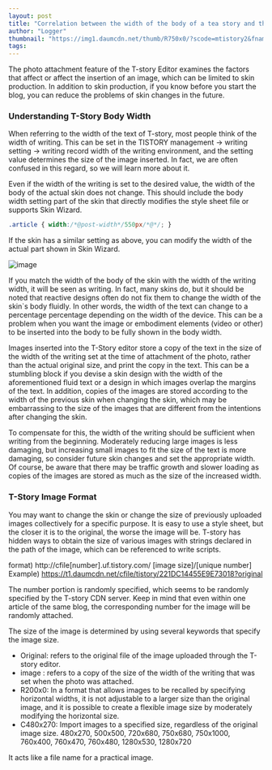 ```yaml
---
layout: post
title: "Correlation between the width of the body of a tea story and the image that is inserted as a photo attachment"
author: "Logger"
thumbnail: "https://img1.daumcdn.net/thumb/R750x0/?scode=mtistory2&fname=https%3A%2F%2Ft1.daumcdn.net%2Fcfile%2Ftistory%2F2323BD42563444F714"
tags: 
---
```



The photo attachment feature of the T-story Editor examines the factors that affect or affect the insertion of an image, which can be limited to skin production. In addition to skin production, if you know before you start the blog, you can reduce the problems of skin changes in the future.

### Understanding T-Story Body Width

When referring to the width of the text of T-story, most people think of the width of writing. This can be set in the TISTORY management → writing setting → writing record width of the writing environment, and the setting value determines the size of the image inserted. In fact, we are often confused in this regard, so we will learn more about it.

Even if the width of the writing is set to the desired value, the width of the body of the actual skin does not change. This should include the body width setting part of the skin that directly modifies the style sheet file or supports Skin Wizard.

```css
.article { width:/*@post-width*/550px/*@*/; }

```

If the skin has a similar setting as above, you can modify the width of the actual part shown in Skin Wizard.

![image](https://t1.daumcdn.net/cfile/tistory/2323BD42563444F714)

If you match the width of the body of the skin with the width of the writing width, it will be seen as writing. In fact, many skins do, but it should be noted that reactive designs often do not fix them to change the width of the skin`s body fluidly. In other words, the width of the text can change to a percentage percentage depending on the width of the device. This can be a problem when you want the image or embodiment elements (video or other) to be inserted into the body to be fully shown in the body width.

Images inserted into the T-Story editor store a copy of the text in the size of the width of the writing set at the time of attachment of the photo, rather than the actual original size, and print the copy in the text. This can be a stumbling block if you devise a skin design with the width of the aforementioned fluid text or a design in which images overlap the margins of the text. In addition, copies of the images are stored according to the width of the previous skin when changing the skin, which may be embarrassing to the size of the images that are different from the intentions after changing the skin.

To compensate for this, the width of the writing should be sufficient when writing from the beginning. Moderately reducing large images is less damaging, but increasing small images to fit the size of the text is more damaging, so consider future skin changes and set the appropriate width. Of course, be aware that there may be traffic growth and slower loading as copies of the images are stored as much as the size of the increased width.

### T-Story Image Format

You may want to change the skin or change the size of previously uploaded images collectively for a specific purpose. It is easy to use a style sheet, but the closer it is to the original, the worse the image will be. T-story has hidden ways to obtain the size of various images with strings declared in the path of the image, which can be referenced to write scripts.

format) http://cfile[number].uf.tistory.com/ [image size]/[unique number]
Example) https://t1.daumcdn.net/cfile/tistory/221DC14455E9E73018?original

The number portion is randomly specified, which seems to be randomly specified by the T-story CDN server. Keep in mind that even within one article of the same blog, the corresponding number for the image will be randomly attached.

The size of the image is determined by using several keywords that specify the image size.

- Original: refers to the original file of the image uploaded through the T-story editor.
- image : refers to a copy of the size of the width of the writing that was set when the photo was attached.
- R200x0: In a format that allows images to be recalled by specifying horizontal widths, it is not adjustable to a larger size than the original image, and it is possible to create a flexible image size by moderately modifying the horizontal size.
- C480x270: Import images to a specified size, regardless of the original image size.
480x270, 500x500, 720x680, 750x680, 750x1000, 760x400, 760x470, 760x480, 1280x530, 1280x720

It acts like a file name for a practical image.